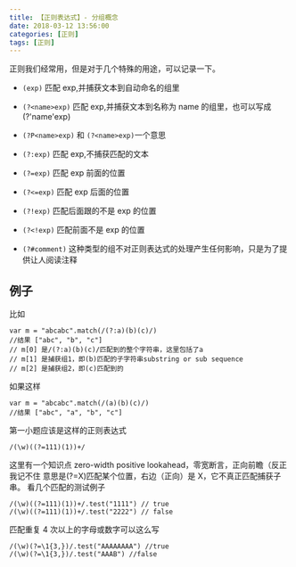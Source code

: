 ```yaml
---
title: 【正则表达式】- 分组概念
date: 2018-03-12 13:56:00
categories: [正则]
tags: [正则]
---
```


正则我们经常用，但是对于几个特殊的用途，可以记录一下。

- `(exp)` 匹配 exp,并捕获文本到自动命名的组里

- `(?<name>exp)` 匹配 exp,并捕获文本到名称为 name 的组里，也可以写成(?'name'exp)

- `(?P<name>exp)` 和 `(?<name>exp)`一个意思

- `(?:exp)` 匹配 exp,不捕获匹配的文本

- `(?=exp)` 匹配 exp 前面的位置

- `(?<=exp)` 匹配 exp 后面的位置

- `(?!exp)` 匹配后面跟的不是 exp 的位置

- `(?<!exp)` 匹配前面不是 exp 的位置

- `(?#comment)` 这种类型的组不对正则表达式的处理产生任何影响，只是为了提供让人阅读注释

<!-- more -->

## 例子

比如

```JS
var m = "abcabc".match(/(?:a)(b)(c)/)
//结果 ["abc", "b", "c"]
// m[0] 是/(?:a)(b)(c)/匹配到的整个字符串，这里包括了a
// m[1] 是捕获组1，即(b)匹配的子字符串substring or sub sequence
// m[2] 是捕获组2，即(c)匹配到的
```

如果这样

```JS
var m = "abcabc".match(/(a)(b)(c)/)
//结果 ["abc", "a", "b", "c"]
```

第一小题应该是这样的正则表达式

```JS
/(\w)((?=111)(1))+/
```

这里有一个知识点 zero-width positive lookahead，零宽断言，正向前瞻（反正我记不住
意思是(?=X)匹配某个位置，右边（正向）是 X，它不真正匹配捕获子串。
看几个匹配的测试例子

```JS
/(\w)((?=111)(1))+/.test("1111") // true
/(\w)((?=111)(1))+/.test("2222") // false
```

匹配重复 4 次以上的字母或数字可以这么写

```JS
/(\w)(?=\1{3,})/.test("AAAAAAAA") //true
/(\w)(?=\1{3,})/.test("AAAB") //false
```

